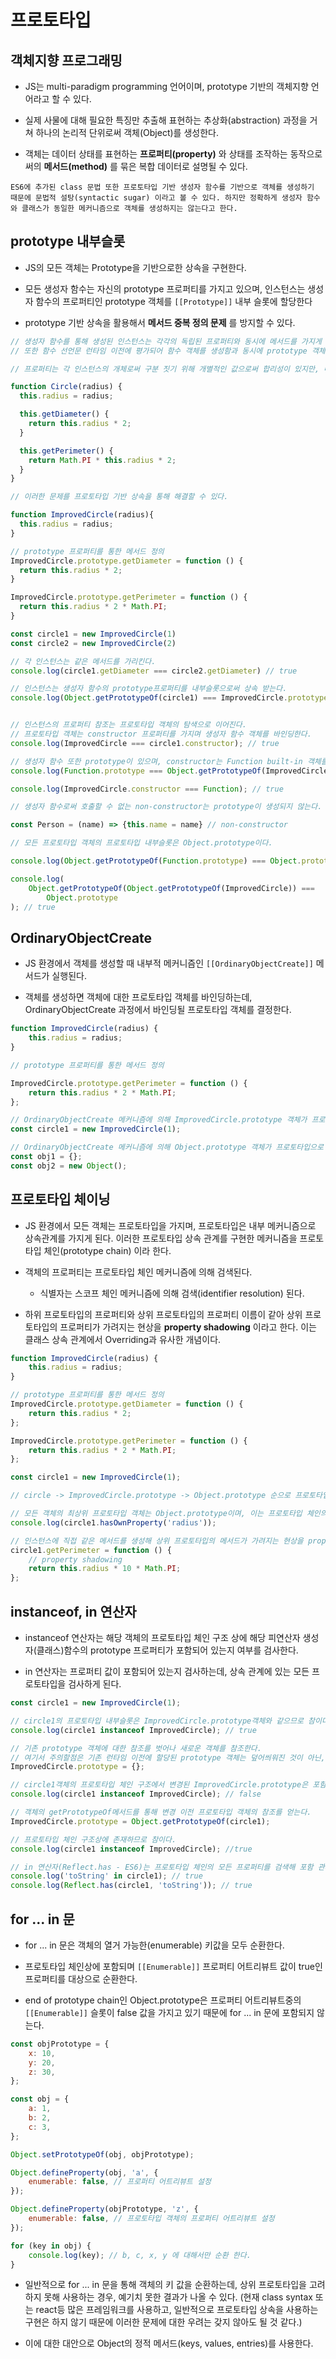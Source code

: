 # 프로토타입

## 객체지향 프로그래밍

- JS는 multi-paradigm programming 언어이며, prototype 기반의 객체지향 언어라고 할 수 있다.

- 실제 사물에 대해 필요한 특징만 추출해 표현하는 추상화(abstraction) 과정을 거쳐 하나의 논리적 단위로써 객체(Object)를 생성한다.

- 객체는 데이터 상태를 표현하는 **프로퍼티(property)** 와 상태를 조작하는 동작으로써의 **메서드(method)** 를 묶은 복합 데이터로 설명될 수 있다.

`ES6에 추가된 class 문법 또한 프로토타입 기반 생성자 함수를 기반으로 객체를 생성하기 때문에 문법적 설탕(syntactic sugar) 이라고 볼 수 있다. 하지만 정확하게 생성자 함수와 클래스가 동일한 메커니즘으로 객체를 생성하지는 않는다고 한다.`

## prototype 내부슬롯

- JS의 모든 객체는 Prototype을 기반으로한 상속을 구현한다.

- 모든 생성자 함수는 자신의 prototype 프로퍼티를 가지고 있으며, 인스턴스는 생성자 함수의 프로퍼티인 prototype 객체를 `[[Prototype]]` 내부 슬롯에 할당한다

- prototype 기반 상속을 활용해서 **메서드 중복 정의 문제** 를 방지할 수 있다.

```javascript
// 생성자 함수를 통해 생성된 인스턴스는 각각의 독립된 프로퍼티와 동시에 메서드를 가지게 된다.
// 또한 함수 선언문 런타임 이전에 평가되어 함수 객체를 생성함과 동시에 prototype 객체를 생성하고. 이는 생성자 함수의 prototype 프로퍼티에 바인딩 된다. 그리고 생성자 함수는 prototype객체의 constructor프로퍼티에 바인딩 된다.

// 프로퍼티는 각 인스턴스의 개체로써 구분 짓기 위해 개별적인 값으로써 합리성이 있지만, 메서드는 같은 동작이기 때문에 각 인스턴스가 같은 메서드를 가지게 되어 자원 소모에 있어 비효율적이다.

function Circle(radius) {
  this.radius = radius;

  this.getDiameter() {
    return this.radius * 2;
  }

  this.getPerimeter() {
    return Math.PI * this.radius * 2;
  }
}

// 이러한 문제를 프로토타입 기반 상속을 통해 해결할 수 있다.

function ImprovedCircle(radius){
  this.radius = radius;
}

// prototype 프로퍼티를 통한 메서드 정의
ImprovedCircle.prototype.getDiameter = function () {
  return this.radius * 2;
}

ImprovedCircle.prototype.getPerimeter = function () {
  return this.radius * 2 * Math.PI;
}

const circle1 = new ImprovedCircle(1)
const circle2 = new ImprovedCircle(2)

// 각 인스턴스는 같은 메서드를 가리킨다.
console.log(circle1.getDiameter === circle2.getDiameter) // true

// 인스턴스는 생성자 함수의 prototype프로퍼티를 내부슬롯으로써 상속 받는다.
console.log(Object.getPrototypeOf(circle1) === ImprovedCircle.prototype); // true


// 인스턴스의 프로퍼티 참조는 프로토타입 객체의 탐색으로 이어진다.
// 프로토타입 객체는 constructor 프로퍼티를 가지며 생성자 함수 객체를 바인딩한다.
console.log(ImprovedCircle === circle1.constructor); // true

// 생성자 함수 또한 prototype이 있으며, constructor는 Function built-in 객체를 가리킨다.
console.log(Function.prototype === Object.getPrototypeOf(ImprovedCircle)); // true

console.log(ImprovedCircle.constructor === Function); // true

// 생성자 함수로써 호출할 수 없는 non-constructor는 prototype이 생성되지 않는다.

const Person = (name) => {this.name = name} // non-constructor

// 모든 프로토타입 객체의 프로토타입 내부슬롯은 Object.prototype이다.

console.log(Object.getPrototypeOf(Function.prototype) === Object.prototype); // true

console.log(
	Object.getPrototypeOf(Object.getPrototypeOf(ImprovedCircle)) ===
		Object.prototype
); // true
```

## OrdinaryObjectCreate

- JS 환경에서 객체를 생성할 때 내부적 메커니즘인 `[[OrdinaryObjectCreate]]` 메서드가 실행된다.

- 객체를 생성하면 객체에 대한 프로토타입 객체를 바인딩하는데, OrdinaryObjectCreate 과정에서 바인딩될 프로토타입 객체를 결정한다.

```javascript
function ImprovedCircle(radius) {
	this.radius = radius;
}

// prototype 프로퍼티를 통한 메서드 정의

ImprovedCircle.prototype.getPerimeter = function () {
	return this.radius * 2 * Math.PI;
};

// OrdinaryObjectCreate 메커니즘에 의해 ImprovedCircle.prototype 객체가 프로토타입으로 결정되어 바인딩된다.
const circle1 = new ImprovedCircle(1);

// OrdinaryObjectCreate 메커니즘에 의해 Object.prototype 객체가 프로토타입으로 결정되어 바인딩된다.
const obj1 = {};
const obj2 = new Object();
```

## 프로토타입 체이닝

- JS 환경에서 모든 객체는 프로토타입을 가지며, 프로토타입은 내부 메커니즘으로 상속관계를 가지게 된다. 이러한 프로토타입 상속 관계를 구현한 메커니즘을 프로토타입 체인(prototype chain) 이라 한다.

- 객체의 프로퍼티는 프로토타입 체인 메커니즘에 의해 검색된다.

  - 식별자는 스코프 체인 메커니즘에 의해 검색(identifier resolution) 된다.

- 하위 프로토타입의 프로퍼티와 상위 프로토타입의 프로퍼티 이름이 같아 상위 프로토타입의 프로퍼티가 가려지는 현상을 **property shadowing** 이라고 한다. 이는 클래스 상속 관계에서 Overriding과 유사한 개념이다.

```js
function ImprovedCircle(radius) {
	this.radius = radius;
}

// prototype 프로퍼티를 통한 메서드 정의
ImprovedCircle.prototype.getDiameter = function () {
	return this.radius * 2;
};

ImprovedCircle.prototype.getPerimeter = function () {
	return this.radius * 2 * Math.PI;
};

const circle1 = new ImprovedCircle(1);

// circle -> ImprovedCircle.prototype -> Object.prototype 순으로 프로토타입 체이닝 메커니즘에 의해 프로퍼티 탐색이 진행된다.

// 모든 객체의 최상위 프로토타입 객체는 Object.prototype이며, 이는 프로토타입 체인의 종점(end of prototype chain) 이라고도 한다.
console.log(circle1.hasOwnProperty('radius'));

// 인스턴스에 직접 같은 메서드를 생성해 상위 프로토타입의 메서드가 가려지는 현상을 property shadowing 이라고 한다.
circle1.getPerimeter = function () {
	// property shadowing
	return this.radius * 10 * Math.PI;
};
```

## instanceof, in 연산자

- instanceof 연산자는 해당 객체의 프로토타입 체인 구조 상에 해당 피연산자 생성자(클래스)함수의 prototype 프로퍼티가 포함되어 있는지 여부를 검사한다.

- in 연산자는 프로퍼티 값이 포함되어 있는지 검사하는데, 상속 관계에 있는 모든 프로토타입을 검사하게 된다.

```js
const circle1 = new ImprovedCircle(1);

// circle1의 프로토타입 내부슬롯은 ImprovedCircle.prototype객체와 같으므로 참이다.
console.log(circle1 instanceof ImprovedCircle); // true

// 기존 prototype 객체에 대한 참조를 벗어나 새로운 객체를 참조한다.
// 여기서 주의할점은 기존 런타임 이전에 할당된 prototype 객체는 덮어씌워진 것이 아닌, 그저 prototype프로퍼티의 참조값 변경에 따라 참조를 잃었을 뿐이라는 것이다. 따라서 기존 초기회된 prototype 객체는 남아있고, circle1 객체의 프로토타입 체인 구조에 여전히 존재한다.
ImprovedCircle.prototype = {};

// circle1객체의 프로토타입 체인 구조에서 변경된 ImprovedCircle.prototype은 포함되지 않으므로 참이 아니다.
console.log(circle1 instanceof ImprovedCircle); // false

// 객체의 getPrototypeOf메서드를 통해 변경 이전 프로토타입 객체의 참조를 얻는다.
ImprovedCircle.prototype = Object.getPrototypeOf(circle1);

// 프로토타입 체인 구조상에 존재하므로 참이다.
console.log(circle1 instanceof ImprovedCircle); //true

// in 연산자(Reflect.has - ES6)는 프로토타입 체인의 모든 프로퍼티를 검색해 포함 관계에 있는지 확인한다
console.log('toString' in circle1); // true
console.log(Reflect.has(circle1, 'toString')); // true
```

## for ... in 문

- for ... in 문은 객체의 열거 가능한(enumerable) 키값을 모두 순환한다.

- 프로토타입 체인상에 포함되며 `[[Enumerable]]` 프로퍼티 어트리뷰트 값이 true인 프로퍼티를 대상으로 순환한다.

- end of prototype chain인 Object.prototype은 프로퍼티 어트리뷰트중의 `[[Enumerable]]` 슬롯이 false 값을 가지고 있기 때문에 for ... in 문에 포함되지 않는다.

```js
const objPrototype = {
	x: 10,
	y: 20,
	z: 30,
};

const obj = {
	a: 1,
	b: 2,
	c: 3,
};

Object.setPrototypeOf(obj, objPrototype);

Object.defineProperty(obj, 'a', {
	enumerable: false, // 프로퍼티 어트리뷰트 설정
});

Object.defineProperty(objPrototype, 'z', {
	enumerable: false, // 프로토타입 객체의 프로퍼티 어트리뷰트 설정
});

for (key in obj) {
	console.log(key); // b, c, x, y 에 대해서만 순환 한다.
}
```

- 일반적으로 for ... in 문을 통해 객체의 키 값을 순환하는데, 상위 프로토타입을 고려하지 못해 사용하는 경우, 예기치 못한 결과가 나올 수 있다. (현재 class syntax 또는 react등 많은 프레임워크를 사용하고, 일반적으로 프로토타입 상속을 사용하는 구현은 하지 않기 때문에 이러한 문제에 대한 우려는 갖지 않아도 될 것 같다.)

- 이에 대한 대안으로 Object의 정적 메서드(keys, values, entries)를 사용한다.
